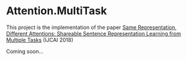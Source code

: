 # Attention.MultiTask


This project is the implementation of the paper [Same Representation, Different Attentions: Shareable Sentence  Representation Learning from Multiple Tasks](https://arxiv.org/pdf/1804.08139.pdf) (IJCAI 2018)

Coming soon...